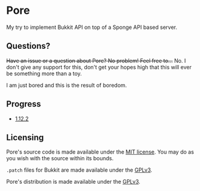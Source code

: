 # Pore

My try to implement Bukkit API on top of a Sponge API based server.

## Questions?

~~Have an issue or a question about Pore? No problem! Feel free to...~~ No. I don't give any support for this, don't get
your hopes high that this will ever be something more than a toy.

I am just bored and this is the result of boredom.

## Progress
- [1.12.2](https://github.com/mikroskeem/Pore/projects/1)

## Licensing

Pore's source code is made available under the [MIT license](http://opensource.org/licenses/MIT). You may do as you wish
with the source within its bounds.

`.patch` files for Bukkit are made available under the [GPLv3](http://opensource.org/licenses/gpl-3.0.html).

Pore's distribution is made available under the [GPLv3](http://opensource.org/licenses/gpl-3.0.html).
